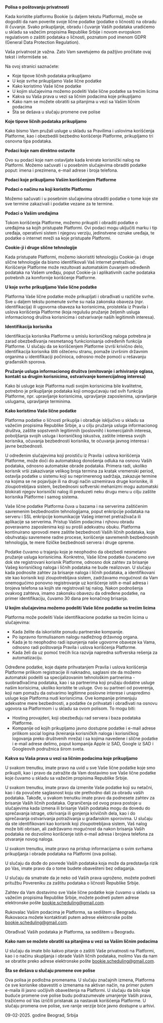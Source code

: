 **Polisa o poštovanju privatnosti**

Kada koristite platformu Bookie (u daljem tekstu Platforma), može se dogoditi da nam poverite svoje lične podatke (podatke o ličnosti) na obradu ili čuvanje. Svako prikupljanje, obradu i čuvanje Vaših podataka uradićemo u skladu sa važećim propisima Republike Srbije i novom evropskom regulativom o zaštiti podataka o ličnosti, poznatom pod imenom GDPR (General Data Protection Regulation).

Vaša privatnost je važna. Zato Vam savetujemo da pažljivo pročitate ovaj tekst i informišete se.

Na ovoj stranici saznaćete:

- Koje tipove ličnih podataka prikupljamo
- U koje svrhe prikupljamo Vaše lične podatke
- Kako koristimo Vaše lične podatke
- U kojim slučajevima možemo podeliti Vaše lične podatke sa trećim licima
- Kakva su Vaša prava u vezi sa ličnim podacima koje prikupljamo
- Kako nam se možete obratiti sa pitanjima u vezi sa Vašim ličnim podacima
- Šta se dešava u slučaju promene ove polise

**Koje tipove ličnih podataka prikupljamo**

Kako bismo Vam pružali usluge u skladu sa Pravilima i uslovima korišćenja Platforme, kao i obezbedili bezbedno korišćenje Platforme, prikupljamo tri osnovna tipa podataka.

**Podaci koje nam direktno ostavite**

Ovo su podaci koje nam ostavljate kada kreirate korisnički nalog na Platformi. Možemo sačuvati i u posebnim slučajevima obraditi podatke poput: imena i prezimena, e-mail adrese i broja telefona.

**Podaci koje prikupljamo Vašim korišćenjem Platforme**

**Podaci o načinu na koji koristite Platformu**

Možemo sačuvati i u posebnim slučajevima obraditi podatke o tome koje ste sve termine zakazivali i podatke vezane za te termine.

**Podaci o Vašim uređajima**

Tokom korišćenja Platforme, možemo prikupiti i obraditi podatke o uređajima sa kojih pristupate Platformi. Ovi podaci mogu uključiti marku i tip uređaja, operativni sistem i njegovu verziju, jedinstvene oznake uređaja, te podatke o internet mreži sa koje pristupate Platformi.

**Cookie-ji i druge slične tehnologije**

Kada pristupate Platformi, možemo iskoristiti tehnologiju Cookie-ja i druge slične tehnologije da bismo identifikovali Vaš internet pretraživač. Korišćenje Platforme može rezultovati automatskim čuvanjem određenih podataka na Vašem uređaju, poput Cookie-ja i aplikativnih cache podataka potrebnih za komfornije korišćenje Platforme.

**U koje svrhe prikupljamo Vaše lične podatke**

Platforma Vaše lične podatke može prikupljati i obrađivati u različite svrhe. Sve u daljem tekstu pomenute svrhe su naša zakonska obaveza (npr. identifikacija) ili ugovorna obaveza ka korisnicima, proistekla iz Pravila i uslova korišćenja Platforme (koja regulušu pružanje željenih usluga informacionog društva korisnicima i ostvarivanje naših legitimnih interesa).

**Identifikacija korisnika**

Identifikacija korisnika Platforme u smislu korisničkog naloga potrebna je zarad obezbeđivanja nesmetanog funkcionisanja određenih funkcija Platforme. U slučaju da se korišćenjem Platforme izvrši krivično delo, identifikacija korisnika štiti oštećenu stranu, pomaže izvršnim državnim organima u identifikaciji počinioca, odnosno može pomoći u rešavanju građanskih sporova.

**Pružanje usluga informacionog društva (emitovanje i arhiviranje oglasa, kontakt sa drugim korisnicima, ostvarivanje komercijalnog interesa)**

Kako bi usluge koje Platforma nudi svojim korisnicima bile kvalitetne, potrebno je prikupljanje podataka koji omogućavaju rad svih funkcija Platforme, npr. upravljanje korisnicima, upravljanje zaposlenima, upravljanje uslugama, upravljanje terminima.

**Kako koristimo Vaše lične podatke**

Platforma podatke o ličnosti prikuplja i obrađuje isključivo u skladu sa važećim propisima Republike Srbije, a u cilju pružanja usluga informacionog društva, zaštite sopstvenih legitimnih (poslovnih) i komercijalnih interesa, poboljšanja svojih usluga i korisničkog iskustva, zaštite interesa svojih korisnika, očuvanja bezbednosti korisnika, te očuvanja javnog interesa i javne bezbednosti.

U određenim slučajevima koji proističu iz Pravila i uslova korišćenja Platforme, može doći do automatskog donošenja odluka na osnovu Vaših podataka, odnosno automatske obrade podataka. Primera radi, ukoliko korisnik vrši zakazivanje velikog broja termina za kratak vremenski period, ostavlja podatke u sistemu koji su neprimerenog sadržaja, zakazuje termine na kojima se ne pojavljuje ili na drugi način uznemirava druge korisnike, ili zloupotrebljava sistem, bezbednosni softverski mehanizmi mogu automatski blokirati njegov korisnički nalog ili preduzeti neku drugu meru u cilju zaštite korisnika Platforme i samog sistema.

Vaše lične podatke Platforma čuva u bazama i na serverima zaštićenim savremenim bezbednostim tehnologijama, poput enkripcije podataka na serveru i SSL enkripcije komunikacije Vašeg internet pretraživača ili aplikacije sa serverima. Pristup Vašim podacima i njhovu obradu poveravamo zaposlenima koji su prošli adekvatnu obuku. Platforma kontinuirano sprovodi mere zaštite bezbednosti Vaših ličnih podataka, koje obuhvataju savremene radne procese, korišćenje savremenih bezbednosnih tehnologija, te mere fizičke bezbednosti servera i druge opreme.

Podatke čuvamo u trajanju koje je neophodno da obezbedi nesmetano pružanje usluga korisnicima. Konkretno, Vaše lične podatke čuvaćemo sve dok ste registrovani korisnik Platforme, odnosno dok zahtev za brisanje Vašeg korisničkog naloga i ličnih podataka ne bude realizovan. U slučaju kada podnosite zahtev za brisanje naloga i ličnih podataka, a identifikovani ste kao korisnik koji zloupotrebljava sistem, zadržavamo mogućnost da Vam onemogućimo ponovno registrovanje uz korišćenje istih e-mail adresa i brojeva telefona sa kojih ste registrovali taj nalog. Nakon podnošenja ovakvog zahteva, imamo zakonsku obavezu da određene podatke, na primer identifikaciju, čuvamo 30 dana pre konačnog brisanja.

**U kojim slučajevima možemo podeliti Vaše lične podatke sa trećim licima**

Platforma može podeliti Vaše identifikacione podatke sa trećim licima u slučajevima:

- Kada želite da iskoristite ponudu partnerske kompanije.
- Po ispravno formulisanom nalogu nadležnog državnog organa.
- Kada je to neophodno radi ispunjenja naše ugovorne obaveze ka Vama, odnosno radi poštovanja Pravila i uslova korišćenja Platforme.
- Kada želi da uz pomoć trećih lica razvija napredna softverska rešenja za automatizaciju.

Određene podatke, koje dajete prihvatanjem Pravila i uslova korišćenja Platforme prilikom registracije ili naknadno, saglasni ste da možemo automatski podeliti sa specijalizovanim tehnološkim partnerima - suobrađivačima podataka, kao i sa partnerima koji pružaju dodatne usluge našim korisicima, ukoliko koristite te usluge. Ovo su partneri od poverenja, koji nam pomažu da ostvarimo legitimne poslovne interese i unapredimo usluge koje Platforma nudi korisnicima. Ove kompanije primenjuju adekvatne mere bezbednosti, a podatke će prihvatati i obrađivati na osnovu ugovora sa Platformom i u skladu sa ovom polisom. To mogu biti:

- Hosting provajderi, koji obezbeđuju rad servera i baza podataka Platforme.
- Kompanije od kojih prikupljamo javno dostupne podatke i e-mail adrese prilikom social logina (kreiranja korisničkih naloga i korisničkog logovanja preko društvenih mreža) i sa kojima navedene i slične podatke i e-mail adrese delimo, poput kompanija Apple iz SAD, Google iz SAD i Googleovih podružnica širom sveta.

**Kakva su Vaša prava u vezi sa ličnim podacima koje prikupljamo**

U svakom trenutku, imate pravo na uvid u sve Vaše lične podatke koje smo prikupili, kao i pravo da zatražite da Vam dostavimo sve Vaše lične podatke koje čuvamo u skladu sa važećim propisima Republike Srbije.

U svakom trenutku, imate pravo da izmenite Vaše podatke koji su netačni, kao i da povučete saglasnost koju ste prethodno dali za obradu vaših podataka. Takođe, u svakom trenutku imate pravo da podnesete zahtev za brisanje Vaših ličnih podataka. Ograničenja od ovog prava postoje u slučajevima kada izmena ili brisanje Vaših podataka mogu da dovedu do sprečavanja istrage, otkrivanja ili gonjenja krivičnih dela, kao i do sprečavanja ostvarivanja potraživanja u građanskim sporovima. U slučaju da ste identifikovani kao korisnik koji zloupotrebljava sistem, Vaš nalog može biti obrisan, ali zadržavamo mogućnost da nakon brisanja Vaših podataka ne dozvolimo korišćenje istih e-mail adresa i brojeva telefona za otvaranje novog naloga.

U svakom trenutku, imate pravo na pristup informacijama o svim svrhama prikupljanja i obrade podataka na Platformi (ova polisa).

U slučaju da dođe do povrede Vaših podataka koja može da predstavlja rizik po Vas, imate pravo da o tome budete obavešteni bez odlaganja.

U slučaju da smatrate da je neko od Vaših prava ugroženo, možete podneti pritužbu Povereniku za zaštitu podataka o ličnosti Republike Srbije.

Zahtev da Vam dostavimo sve Vaše lične podatke koje čuvamo u skladu sa važećim propisima Republike Srbije, možete podneti putem adrese elektronske pošte <bookie.scheduling@gmail.com>.

Rukovalac Vašim podacima je Platforma, sa sedištem u Beogradu. Rukovaoca možete kontaktirati putem adrese elektronske pošte <bookie.scheduling@gmail.com>.

Obrađivač Vaših podataka je Platforma, sa sedištem u Beogradu.

**Kako nam se možete obratiti sa pitanjima u vezi sa Vašim ličnim podacima**

U slučaju da imate bilo kakvo pitanje o zaštiti Vaše privatnosti na Platformi, kao i o načinu skupljanja i obrade Vaših ličnih podataka, molimo Vas da nam se obratite preko adrese elektronske pošte <bookie.scheduling@gmail.com>.

**Šta se dešava u slučaju promene ove polise**

Ova polisa je podložna promenama. U slučaju značajnih izmena, Platforma će sve korisnike obavestiti o izmenama na aktivan način, na primer putem e-maila ili jasno uočljivih obaveštenja na Platformi. U slučaju da bilo koje buduće promene ove polise budu podrazumevale umanjenje Vaših prava, tražićemo od Vas izričiti pristanak za nastavak korišćenja Platforme. U slučaju promena ove polise, sve ranije verzije biće javno dostupne u arhivi.

09-02-2025. godine
Beograd, Srbija